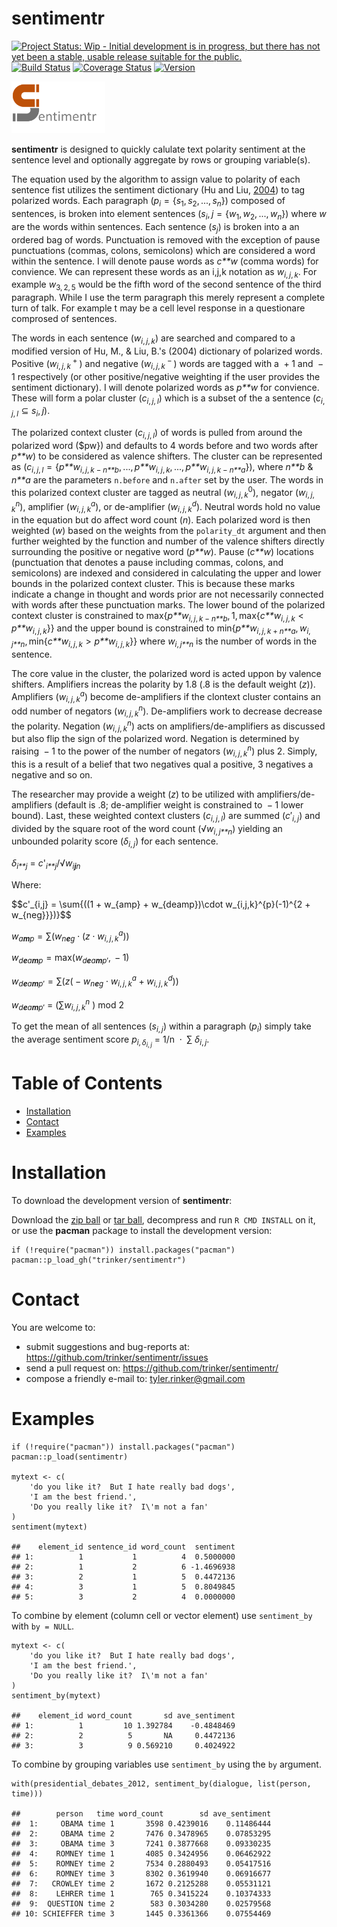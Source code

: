sentimentr
============


[![Project Status: Wip - Initial development is in progress, but there
has not yet been a stable, usable release suitable for the
public.](http://www.repostatus.org/badges/0.1.0/wip.svg)](http://www.repostatus.org/#wip)
[![Build
Status](https://travis-ci.org/trinker/sentimentr.svg?branch=master)](https://travis-ci.org/trinker/sentimentr)
[![Coverage
Status](https://coveralls.io/repos/trinker/sentimentr/badge.svg?branch=master)](https://coveralls.io/r/trinker/sentimentr?branch=master)
<a href="https://img.shields.io/badge/Version-0.0.1-orange.svg"><img src="https://img.shields.io/badge/Version-0.0.1-orange.svg" alt="Version"/></a>
</p>
<img src="inst/sentimentr_logo/r_sentimentr.png" width="150" alt="readability Logo">

**sentimentr** is designed to quickly calulate text polarity sentiment
at the sentence level and optionally aggregate by rows or grouping
variable(s).

The equation used by the algorithm to assign value to polarity of each
sentence fist utilizes the sentiment dictionary (Hu and Liu,
[2004](http://www.cs.uic.edu/~liub/publications/kdd04-revSummary.pdf))
to tag polarized words. Each paragraph
(*p*<sub>*i*</sub> = {*s*<sub>1</sub>, *s*<sub>2</sub>, ..., *s*<sub>*n*</sub>})
composed of sentences, is broken into element sentences
(*s*<sub>*i*</sub>, *j* = {*w*<sub>1</sub>, *w*<sub>2</sub>, ..., *w*<sub>*n*</sub>})
where *w* are the words within sentences. Each sentence
(*s*<sub>*j*</sub>) is broken into a an ordered bag of words.
Punctuation is removed with the exception of pause punctuations (commas,
colons, semicolons) which are considered a word within the sentence. I
will denote pause words as *c**w* (comma words) for convience. We can
represent these words as an i,j,k notation as
*w*<sub>*i*, *j*, *k*</sub>. For example *w*<sub>3, 2, 5</sub> would be
the fifth word of the second sentence of the third paragraph. While I
use the term paragraph this merely represent a complete turn of talk.
For example t may be a cell level response in a questionare comprosed of
sentences.

The words in each sentence (*w*<sub>*i*, *j*, *k*</sub>) are searched
and compared to a modified version of Hu, M., & Liu, B.'s (2004)
dictionary of polarized words. Positive
(*w*<sub>*i*, *j*, *k*</sub><sup> + </sup>) and negative
(*w*<sub>*i*, *j*, *k*</sub><sup> − </sup>) words are tagged with a  + 1
and  − 1 respectively (or other positive/negative weighting if the user
provides the sentiment dictionary). I will denote polarized words as
*p**w* for convience. These will form a polar cluster
(*c*<sub>*i*, *j*, *l*</sub>) which is a subset of the a sentence
(*c*<sub>*i*, *j*, *l*</sub> ⊆ *s*<sub>*i*</sub>, *j*).

The polarized context cluster (*c*<sub>*i*, *j*, *l*</sub>) of words is
pulled from around the polarized word ($pw}) and defaults to 4 words
before and two words after *p**w*) to be considered as valence shifters.
The cluster can be represented as
(*c*<sub>*i*, *j*, *l*</sub> = {*p**w*<sub>*i*, *j*, *k* − *n**b*</sub>, ..., *p**w*<sub>*i*, *j*, *k*</sub>, ..., *p**w*<sub>*i*, *j*, *k* − *n**a*</sub>}),
where *n**b* & *n**a* are the parameters `n.before` and `n.after` set by
the user. The words in this polarized context cluster are tagged as
neutral (*w*<sub>*i*, *j*, *k*</sub><sup>0</sup>), negator
(*w*<sub>*i*, *j*, *k*</sub><sup>*n*</sup>), amplifier
(*w*<sub>*i*, *j*, *k*</sub><sup>*a*</sup>), or de-amplifier
(*w*<sub>*i*, *j*, *k*</sub><sup>*d*</sup>). Neutral words hold no value
in the equation but do affect word count (*n*). Each polarized word is
then weighted (*w*) based on the weights from the `polarity_dt` argument
and then further weighted by the function and number of the valence
shifters directly surrounding the positive or negative word (*p**w*).
Pause (*c**w*) locations (punctuation that denotes a pause including
commas, colons, and semicolons) are indexed and considered in
calculating the upper and lower bounds in the polarized context cluster.
This is because these marks indicate a change in thought and words prior
are not necessarily connected with words after these punctuation marks.
The lower bound of the polarized context cluster is constrained to
max{*p**w*<sub>*i*, *j*, *k* − *n**b*</sub>, 1, max{*c**w*<sub>*i*, *j*, *k*</sub> \< *p**w*<sub>*i*, *j*, *k*</sub>}}
and the upper bound is constrained to
min{*p**w*<sub>*i*, *j*, *k* + *n**a*</sub>, *w*<sub>*i*, *j**n*</sub>, min{*c**w*<sub>*i*, *j*, *k*</sub> \> *p**w*<sub>*i*, *j*, *k*</sub>}}
where *w*<sub>*i*, *j**n*</sub> is the number of words in the sentence.

The core value in the cluster, the polarized word is acted uppon by
valence shifters. Amplifiers increas the polarity by 1.8 (.8 is the
default weight (*z*)). Amplifiers
(*w*<sub>*i*, *j*, *k*</sub><sup>*a*</sup>) become de-amplifiers if the
clontext cluster contains an odd number of negators
(*w*<sub>*i*, *j*, *k*</sub><sup>*n*</sup>). De-amplifiers work to
decrease decrease the polarity. Negation
(*w*<sub>*i*, *j*, *k*</sub><sup>*n*</sup>) acts on
amplifiers/de-amplifiers as discussed but also flip the sign of the
polarized word. Negation is determined by raising  − 1 to the power of
the number of negators (*w*<sub>*i*, *j*, *k*</sub><sup>*n*</sup>) plus
2. Simply, this is a result of a belief that two negatives qual a
positive, 3 negatives a negative and so on.

The researcher may provide a weight (*z*) to be utilized with
amplifiers/de-amplifiers (default is .8; de-amplifier weight is
constrained to  − 1 lower bound). Last, these weighted context clusters
(*c*<sub>*i*, *j*, *l*</sub>) are summed (*c*′<sub>*i*, *j*</sub>) and
divided by the square root of the word count
(√*w*<sub>*i*, *j**n*</sub>) yielding an unbounded polarity score
(*δ*<sub>*i*, *j*</sub>) for each sentence.

*δ*<sub>*i**j*</sub> =
<em>c</em>'<sub>*i**j*</sub>/√*w*<sub>*i**j**n*</sub>

Where:

$$c'\_{i,j} = \\sum{((1 + w\_{amp} + w\_{deamp})\\cdot w\_{i,j,k}^{p}(-1)^{2 + w\_{neg}}})}$$

*w*<sub>*a**m**p*</sub> = ∑(*w*<sub>*n**e**g*</sub> ⋅ (*z* ⋅ *w*<sub>*i*, *j*, *k*</sub><sup>*a*</sup>))

*w*<sub>*d**e**a**m**p*</sub> = max(*w*<sub>*d**e**a**m**p*′</sub>,  − 1)

*w*<sub>*d**e**a**m**p*′</sub> = ∑(*z*( − *w*<sub>*n**e**g*</sub> ⋅ *w*<sub>*i*, *j*, *k*</sub><sup>*a*</sup> + *w*<sub>*i*, *j*, *k*</sub><sup>*d*</sup>))

*w*<sub>*d**e**a**m**p*′</sub> =
(∑*w*<sub>*i*, *j*, *k*</sub><sup>*n*</sup> ) mod 2

To get the mean of all sentences (*s*<sub>*i*, *j*</sub>) within a
paragraph (*p*<sub>*i*</sub>) simply take the average sentiment score
*p*<sub>*i*, *δ*<sub>*i*, *j*</sub></sub> = 1/n  ⋅  ∑
*δ*<sub>*i*, *j*</sub>.


Table of Contents
============

-   [Installation](#installation)
-   [Contact](#contact)
-   [Examples](#examples)

Installation
============


To download the development version of **sentimentr**:

Download the [zip
ball](https://github.com/trinker/sentimentr/zipball/master) or [tar
ball](https://github.com/trinker/sentimentr/tarball/master), decompress
and run `R CMD INSTALL` on it, or use the **pacman** package to install
the development version:

    if (!require("pacman")) install.packages("pacman")
    pacman::p_load_gh("trinker/sentimentr")

Contact
=======

You are welcome to: 
* submit suggestions and bug-reports at: <https://github.com/trinker/sentimentr/issues> 
* send a pull request on: <https://github.com/trinker/sentimentr/> 
* compose a friendly e-mail to: <tyler.rinker@gmail.com>


Examples
========

    if (!require("pacman")) install.packages("pacman")
    pacman::p_load(sentimentr)

    mytext <- c(
        'do you like it?  But I hate really bad dogs',
        'I am the best friend.',
        'Do you really like it?  I\'m not a fan'
    )
    sentiment(mytext)

    ##    element_id sentence_id word_count  sentiment
    ## 1:          1           1          4  0.5000000
    ## 2:          1           2          6 -1.4696938
    ## 3:          2           1          5  0.4472136
    ## 4:          3           1          5  0.8049845
    ## 5:          3           2          4  0.0000000

To combine by element (column cell or vector element) use `sentiment_by`
with `by = NULL`.

    mytext <- c(
        'do you like it?  But I hate really bad dogs',
        'I am the best friend.',
        'Do you really like it?  I\'m not a fan'
    )
    sentiment_by(mytext)

    ##    element_id word_count       sd ave_sentiment
    ## 1:          1         10 1.392784    -0.4848469
    ## 2:          2          5       NA     0.4472136
    ## 3:          3          9 0.569210     0.4024922

To combine by grouping variables use `sentiment_by` using the `by`
argument.

    with(presidential_debates_2012, sentiment_by(dialogue, list(person, time)))

    ##        person   time word_count        sd ave_sentiment
    ##  1:     OBAMA time 1       3598 0.4239016    0.11486444
    ##  2:     OBAMA time 2       7476 0.3478965    0.07853295
    ##  3:     OBAMA time 3       7241 0.3877668    0.09330235
    ##  4:    ROMNEY time 1       4085 0.3424956    0.06462922
    ##  5:    ROMNEY time 2       7534 0.2880493    0.05417516
    ##  6:    ROMNEY time 3       8302 0.3619940    0.06916677
    ##  7:   CROWLEY time 2       1672 0.2125288    0.05531121
    ##  8:    LEHRER time 1        765 0.3415224    0.10374333
    ##  9:  QUESTION time 2        583 0.3034280    0.02579568
    ## 10: SCHIEFFER time 3       1445 0.3361366    0.07554469